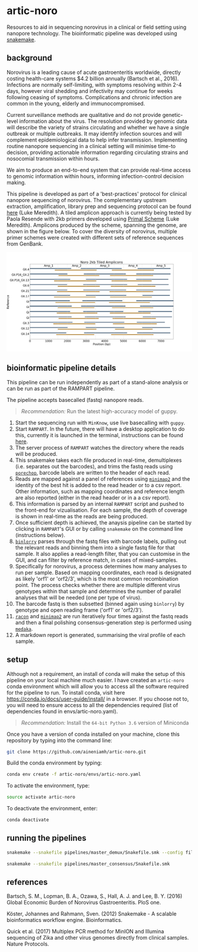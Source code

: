 # artic-noro

Resources to aid in sequencing norovirus in a clinical or field setting using nanopore technology. The bioinformatic pipeline was developed using [snakemake](https://snakemake.readthedocs.io/en/stable/). 

## background

Norovirus is a leading cause of acute gastroenteritis worldwide, directly costing health-care systems $4.2 billion annually (Bartsch et al., 2016). Infections are normally self-limiting, with symptoms resolving within 2-4 days, however viral shedding and infectivity may continue for weeks following ceasing of symptoms. Complications and chronic infection are common in the young, elderly and immunocompromised.

Current surveillance methods are qualitative and do not provide genetic-level information about the virus. The resolution provided by genomic data will describe the variety of strains circulating and whether we have a single outbreak or multiple outbreaks. It may identify infection sources and will complement epidemiological data to help infer transmission. Implementing routine nanopore sequencing in a clinical setting will minimise time-to decision, providing actionable information regarding circulating strains and nosocomial transmission within hours.

We aim to produce an end-to-end system that can provide real-time access to genomic information within hours, informing infection-control decision making.

This pipeline is developed as part of a 'best-practices' protocol for clinical nanopore sequencing of norovirus. The complementary upstream extraction, amplification, library prep and sequencing protocol can be found [here](protocol/Norovirus-2kb-Nanopore-sequencing-protocol.md) (Luke Meredith). A tiled amplicon approach is currently being tested by Paola Resende with 2kb primers developed using [Primal Scheme](http://primal.zibraproject.org/) (Luke Meredith). Amplicons produced by the scheme, spanning the genome, are shown in the figure below. To cover the diversity of norovirus, multiple primer schemes were created with different sets of reference sequences from GenBank. 


<img src="https://github.com/aineniamh/artic-noro/blob/master/primer-schemes/noro2kb/V2/noro2kb.amplicons.poster.png">

## bioinformatic pipeline details

This pipeline can be run independently as part of a stand-alone analysis or can be run as part of the RAMPART pipeline. 

The pipeline accepts basecalled (fastq) nanopore reads.

> *Recommendation:* Run the latest high-accuracy model of guppy.


1. Start the sequencing run with ``MinKnow``, use live basecalling with ``guppy``.
2. Start ``RAMPART``. In the future, there will have a desktop application to do this, currently it is launched in the terminal, instructions can be found [here](https://github.com/artic-network/rampart).
3. The server process of ``RAMPART`` watches the directory where the reads will be produced.
4. This snakemake takes each file produced in real-time, demultiplexes (i.e. separates out the barcodes), and trims the fastq reads using [``porechop``](https://github.com/rambaut/Porechop), barcode labels are written to the header of each read. 
5. Reads are mapped against a panel of references using [``minimap2``](https://github.com/lh3/minimap2) and the identity of the best hit is added to the read header or to a csv report. Other information, such as mapping coordinates and reference length are also reported (either in the read header or in a a csv report).
6. This information is parsed by an internal ``RAMPART`` script and pushed to the front-end for vizualisation. For each sample, the depth of coverage is shown in real-time as the reads are being produced. 
7. Once sufficient depth is achieved, the anaysis pipeline can be started by clicking in ``RAMPART``'s GUI or by calling ``snakemake`` on the command line (instructions below). 
8. [``binlorry``](https://github.com/rambaut/binlorry) parses through the fastq files with barcode labels, pulling out the relevant reads and binning them into a single fastq file for that sample. It also applies a read-length filter, that you can customise in the GUI, and can filter by reference match, in cases of mixed-samples.
9. Specifically for norovirus, a process determines how many analyses to run per sample. Based on mapping coordinates, each read is designated as likely 'orf1' or 'orf2/3', which is the most common recombination point. The process checks whether there are multiple different virus genotypes within that sample and determines the number of parallel analyses that will be needed (one per type of virus). 
10. The barcode fastq is then subsetted (binned again using ``binlorry``) by genotype and open reading frame ('orf1' or 'orf2/3'). 
11. [``racon``](https://github.com/isovic/racon) and [``minimap2``](https://github.com/lh3/minimap2) are run iteratively four times against the fastq reads and then a final polishing consensus-generation step is performed using [``medaka``](https://github.com/nanoporetech/medaka). 
12. A markdown report is generated, summarising the viral profile of each sample. 


## setup

Although not a requirement, an install of conda will make the setup of this pipeline on your local machine much easier. I have created an ``artic-noro`` conda environment which will allow you to access all the software required for the pipeline to run. To install conda, visit here https://conda.io/docs/user-guide/install/ in a browser. If you choose not to, you will need to ensure access to all the dependencies required (list of dependencies found in envs/artic-noro.yaml).

> *Recommendation:* Install the `64-bit Python 3.6` version of Miniconda

Once you have a version of conda installed on your machine, clone this repository by typing into the command line:

```bash
git clone https://github.com/aineniamh/artic-noro.git
```

Build the conda environment by typing:

```bash
conda env create -f artic-noro/envs/artic-noro.yaml
```

To activate the environment, type:

```bash
source activate artic-noro
```

To deactivate the environment, enter:

```bash
conda deactivate
```
## running the pipelines

```bash
snakemake --snakefile pipelines/master_demux/Snakefile.smk --config file_stem=your_file_here
```

```bash
snakemake --snakefile pipelines/master_consensus/Snakefile.smk 
```

## references

Bartsch, S. M., Lopman, B. A., Ozawa, S., Hall, A. J. and Lee, B. Y. (2016) Global Economic Burden of Norovirus Gastroenteritis. PloS one.

Köster, Johannes and Rahmann, Sven. (2012) Snakemake - A scalable bioinformatics workflow engine. Bioinformatics.

Quick et al. (2017) Multiplex PCR method for MinION and Illumina sequencing of Zika and other virus genomes directly from clinical samples. Nature Protocols.
